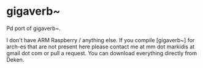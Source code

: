# gigaverb~

Pd port of gigaverb~.

I don't have ARM Raspberry / anything else. If you compile [gigaverb~] for arch-es that are not present here please contact me at mm dot markidis at gmail dot com or pull a request.
You can download everything directly from Deken.
